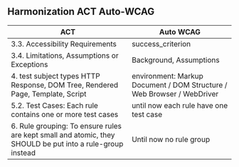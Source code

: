 ## Harmonization ACT Auto-WCAG
|ACT | Auto WCAG
|----|---------
|3.3. Accessibility Requirements | success_criterion
|3.4. Limitations, Assumptions or Exceptions|Background, Assumptions
|4. test subject types HTTP Response, DOM Tree, Rendered Page, Template, Script | environment: Markup Document / DOM Structure / Web Browser / WebDriver 
| 5.2. Test Cases: Each rule contains one or more test cases | until now each rule have one test case
| 6. Rule grouping: To ensure rules are kept small and atomic, they SHOULD be put into a rule-group instead | Until now no rule group
